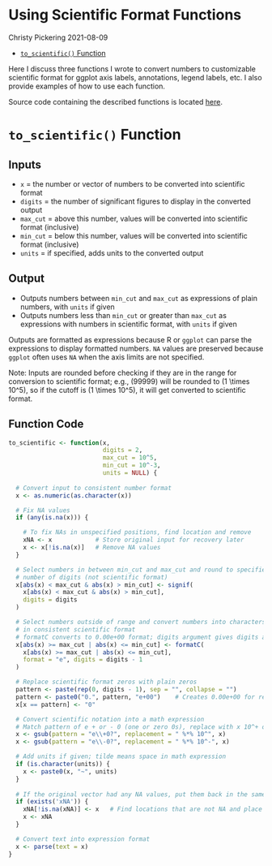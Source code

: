 Using Scientific Format Functions
================
Christy Pickering
2021-08-09

  - [`to_scientific()` Function](#to_scientific-function)

Here I discuss three functions I wrote to convert numbers to
customizable scientific format for ggplot axis labels, annotations,
legend labels, etc. I also provide examples of how to use each function.

Source code containing the described functions is located
[here](Code/scientific_conversion.R).

# `to_scientific()` Function

## Inputs

  - `x` = the number or vector of numbers to be converted into
    scientific format
  - `digits` = the number of significant figures to display in the
    converted output
  - `max_cut` = above this number, values will be converted into
    scientific format (inclusive)
  - `min_cut` = below this number, values will be converted into
    scientific format (inclusive)
  - `units` = if specified, adds units to the converted output

## Output

  - Outputs numbers between `min_cut` and `max_cut` as expressions of
    plain numbers, with `units` if given
  - Outputs numbers less than `min_cut` or greater than `max_cut` as
    expressions with numbers in scientific format, with `units` if given

Outputs are formatted as expressions because R or `ggplot` can parse the
expressions to display formatted numbers. `NA` values are preserved
because `ggplot` often uses `NA` when the axis limits are not specified.

Note: Inputs are rounded before checking if they are in the range for
conversion to scientific format; e.g., \(99999\) will be rounded to
\(1 \times 10^5\), so if the cutoff is \(1 \times 10^5\), it will get
converted to scientific format.

## Function Code

``` r
to_scientific <- function(x,
                          digits = 2,
                          max_cut = 10^5,
                          min_cut = 10^-3,
                          units = NULL) {
  
  # Convert input to consistent number format
  x <- as.numeric(as.character(x))

  # Fix NA values
  if (any(is.na(x))) {

    # To fix NAs in unspecified positions, find location and remove
    xNA <- x            # Store original input for recovery later
    x <- x[!is.na(x)]   # Remove NA values
  }

  # Select numbers in between min_cut and max_cut and round to specified
  # number of digits (not scientific format)
  x[abs(x) < max_cut & abs(x) > min_cut] <- signif(
    x[abs(x) < max_cut & abs(x) > min_cut],
    digits = digits
  )

  # Select numbers outside of range and convert numbers into characters
  # in consistent scientific format
  # formatC converts to 0.00e+00 format; digits argument gives digits after decimal
  x[abs(x) >= max_cut | abs(x) <= min_cut] <- formatC(
    x[abs(x) >= max_cut | abs(x) <= min_cut],
    format = "e", digits = digits - 1
  )

  # Replace scientific format zeros with plain zeros
  pattern <- paste(rep(0, digits - 1), sep = "", collapse = "")
  pattern <- paste0("0.", pattern, "e+00")    # Creates 0.00e+00 for replacement
  x[x == pattern] <- "0"

  # Convert scientific notation into a math expression
  # Match pattern of e + or - 0 (one or zero 0s), replace with x 10^+ or -
  x <- gsub(pattern = "e\\+0?", replacement = " %*% 10^", x)
  x <- gsub(pattern = "e\\-0?", replacement = " %*% 10^-", x)

  # Add units if given; tilde means space in math expression
  if (is.character(units)) {
    x <- paste0(x, "~", units)
  }
  
  # If the original vector had any NA values, put them back in the same locations
  if (exists('xNA')) {
    xNA[!is.na(xNA)] <- x   # Find locations that are not NA and place x values there
    x <- xNA
  }

  # Convert text into expression format
  x <- parse(text = x)
}
```
